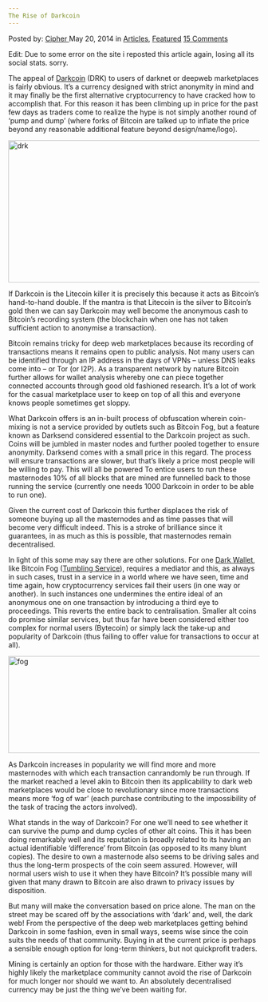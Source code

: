 ```yaml
---
The Rise of Darkcoin
---
```

<article class="post-listing post-5666 post type-post status-publish format-standard has-post-thumbnail hentry category-deepdot-news tag-darkcoin tag-rise">
    <div class="post-inner">
    <p class="post-meta">
    <span>Posted by: <a href="https://www.deepdotweb.com/author/cipher/" title="">Cipher </a></span>
    <span>May 20, 2014</span>
    <span>in <a href="https://www.deepdotweb.com/category/articles/" rel="category tag">Articles</a>, <a href="https://www.deepdotweb.com/category/deepdot-news/" rel="category tag">Featured</a></span>
    <span><a href="https://www.deepdotweb.com/2014/05/20/the-rise-of-darkcoin/#comments">15 Comments</a></span>
    </p>
    <div class="clear"></div>
    <div class="entry">
    <p>Edit: Due to some error on the site i reposted this article again, losing all its social stats. sorry.</p>
    <p>The appeal of <a href="http://www.darkcoin.io/">Darkcoin</a> (DRK) to users of darknet or deepweb marketplaces is fairly obvious. It’s a currency designed with strict anonymity in mind and it may finally be the first alternative cryptocurrency to have cracked how to accomplish that. For this reason it has been climbing up in price for the past few days as traders come to realize the hype is not simply another round of ‘pump and dump’ (where forks of Bitcoin are talked up to inflate the price beyond any reasonable additional feature beyond design/name/logo).</p>
    <p><a href="http://www.deepdotweb.com/wp-content/uploads/2014/05/drk.png"><img class="aligncenter  wp-image-5669" src="https://www.deepdotweb.com/wp-content/uploads/2014/05/drk.png" alt="drk" width="582" height="284" srcset="https://www.deepdotweb.com/wp-content/uploads/2014/05/drk.png 966w, https://www.deepdotweb.com/wp-content/uploads/2014/05/drk-300x146.png 300w" sizes="(max-width: 582px) 100vw, 582px"/></a></p>
    <p>If Darkcoin is the Litecoin killer it is precisely this because it acts as Bitcoin’s hand-to-hand double. If the mantra is that Litecoin is the silver to Bitcoin’s gold then we can say Darkcoin may well become the anonymous cash to Bitcoin’s recording system (the blockchain when one has not taken sufficient action to anonymise a transaction).</p>
    <p>Bitcoin remains tricky for deep web marketplaces because its recording of transactions means it remains open to public analysis. Not many users can be identified through an IP address in the days of VPNs – unless DNS leaks come into – or Tor (or I2P). As a transparent network by nature Bitcoin further allows for wallet analysis whereby one can piece together connected accounts through good old fashioned research. It’s a lot of work for the casual marketplace user to keep on top of all this and everyone knows people sometimes get sloppy.</p>
    <p>What Darkcoin offers is an in-built process of obfuscation wherein coin-mixing is not a service provided by outlets such as Bitcoin Fog, but a feature known as Darksend considered essential to the Darkcoin project as such. Coins will be jumbled in master nodes and further pooled together to ensure anonymity. Darksend comes with a small price in this regard. The process will ensure transactions are slower, but that’s likely a price most people will be willing to pay. This will all be powered To entice users to run these masternodes 10% of all blocks that are mined are funnelled back to those running the service (currently one needs 1000 Darkcoin in order to be able to run one).</p>
    <p>Given the current cost of Darkcoin this further displaces the risk of someone buying up all the masternodes and as time passes that will become very difficult indeed. This is a stroke of brilliance since it guarantees, in as much as this is possible, that masternodes remain decentralised.</p>
    <p>In light of this some may say there are other solutions. For one <a href="https://darkwallet.is/">Dark Wallet</a>, like Bitcoin Fog (<a href="http://www.deepdotweb.com/2014/03/02/deepdotwebs-darknet-dictionary/">Tumbling Service</a>), requires a mediator and this, as always in such cases, trust in a service in a world where we have seen, time and time again, how cryptocurrency services fail their users (in one way or another). In such instances one undermines the entire ideal of an anonymous one on one transaction by introducing a third eye to proceedings. This reverts the entire back to centralisation. Smaller alt coins do promise similar services, but thus far have been considered either too complex for normal users (Bytecoin) or simply lack the take-up and popularity of Darkcoin (thus failing to offer value for transactions to occur at all).</p>
    <p><a href="http://www.deepdotweb.com/wp-content/uploads/2014/05/fog.png"><img class="aligncenter size-full wp-image-5670" src="https://www.deepdotweb.com/wp-content/uploads/2014/05/fog.png" alt="fog" width="699" height="194" srcset="https://www.deepdotweb.com/wp-content/uploads/2014/05/fog.png 699w, https://www.deepdotweb.com/wp-content/uploads/2014/05/fog-300x83.png 300w" sizes="(max-width: 699px) 100vw, 699px"/></a></p>
    <p>As Darkcoin increases in popularity we will find more and more masternodes with which each transaction canrandomly be run through. If the market reached a level akin to Bitcoin then its applicability to dark web marketplaces would be close to revolutionary since more transactions means more ‘fog of war’ (each purchase contributing to the impossibility of the task of tracing the actors involved).</p>
    <p>What stands in the way of Darkcoin? For one we’ll need to see whether it can survive the pump and dump cycles of other alt coins. This it has been doing remarkably well and its reputation is broadly related to its having an actual identifiable ‘difference’ from Bitcoin (as opposed to its many blunt copies). The desire to own a masternode also seems to be driving sales and thus the long-term prospects of the coin seem assured. However, will normal users wish to use it when they have Bitcoin? It’s possible many will given that many drawn to Bitcoin are also drawn to privacy issues by disposition.</p>
    <p>But many will make the conversation based on price alone. The man on the street may be scared off by the associations with ‘dark’ and, well, the dark web! From the perspective of the deep web marketplaces getting behind Darkcoin in some fashion, even in small ways, seems wise since the coin suits the needs of that community. Buying in at the current price is perhaps a sensible enough option for long-term thinkers, but not quickprofit traders.</p>
    <p>Mining is certainly an option for those with the hardware. Either way it’s highly likely the marketplace community cannot avoid the rise of Darkcoin for much longer nor should we want to. An absolutely decentralised currency may be just the thing we’ve been waiting for.</p>
    </div>
    <span style="display:none"><a href="https://www.deepdotweb.com/tag/darkcoin/" rel="tag">darkcoin</a> <a href="https://www.deepdotweb.com/tag/rise/" rel="tag">rise</a></span> <span style="display:none" class="updated">2014-05-20</span>
    <div style="display:none" class="vcard author" itemprop="author" itemscope itemtype="http://schema.org/Person"><strong class="fn" itemprop="name"><a href="https://www.deepdotweb.com/author/cipher/" title="Posts by Cipher" rel="author">Cipher</a></strong></div>
    </div>
</article>

